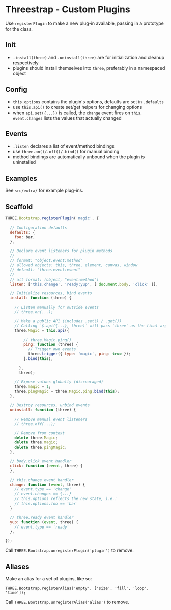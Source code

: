 Threestrap - Custom Plugins
===

Use `registerPlugin` to make a new plug-in available, passing in a prototype for the class.

Init
---

* `.install(three)` and `.uninstall(three)` are for initialization and cleanup respectively
* plugins should install themselves into `three`, preferably in a namespaced object

Config
---

* `this.options` contains the plugin's options, defaults are set in `.defaults`
* use `this.api()` to create set/get helpers for changing options
* when `api.set({...})` is called, the `change` event fires on `this`. `event.changes` lists the values that actually changed

Events
---

* `.listen` declares a list of event/method bindings
* use `three.on()/.off()/.bind()` for manual binding
* method bindings are automatically unbound when the plugin is uninstalled

Examples
---

See `src/extra/` for example plug-ins.

Scaffold
---

```javascript
THREE.Bootstrap.registerPlugin('magic', {

  // Configuration defaults
  defaults: {
    foo: bar,
  },

  // Declare event listeners for plugin methods
  //
  // format: "object.event:method"
  // allowed objects: this, three, element, canvas, window
  // default: "three.event:event"
  //
  // alt format: [object, "event:method"]
  listen: ['this.change', 'ready:yup', [ document.body, 'click' ]],

  // Initialize resources, bind events
  install: function (three) {

    // Listen manually for outside events
    // three.on(...);

    // Make a public API (includes .set() / .get())
    // Calling `$.api({...}, three)` will pass `three` as the final argument to all API methods.
    three.Magic = this.api({

        // three.Magic.ping()
        ping: function (three) {
          // Trigger own events
          three.trigger({ type: 'magic', ping: true });
        }.bind(this),

      },
      three);

    // Expose values globally (discouraged)
    three.magic = 1;
    three.pingMagic = three.Magic.ping.bind(this);
  },

  // Destroy resources, unbind events
  uninstall: function (three) {

    // Remove manual event listeners
    // three.off(...);

    // Remove from context
    delete three.Magic;
    delete three.magic;
    delete three.pingMagic;
  },

  // body.click event handler
  click: function (event, three) {
  },

  // this.change event handler
  change: function (event, three) {
    // event.type == 'change'
    // event.changes == {...}
    // this.options reflects the new state, i.e.:
    // this.options.foo == 'bar'
  }

  // three.ready event handler
  yup: function (event, three) {
    // event.type == 'ready'
  },

});
```

Call `THREE.Bootstrap.unregisterPlugin('plugin')` to remove.


Aliases
---

Make an alias for a set of plugins, like so:

```
THREE.Bootstrap.registerAlias('empty', ['size', 'fill', 'loop', 'time']);
```

Call `THREE.Bootstrap.unregisterAlias('alias')` to remove.
